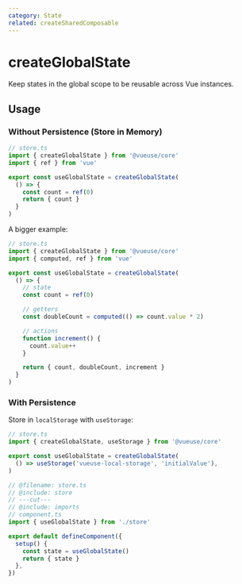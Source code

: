 ```yaml
---
category: State
related: createSharedComposable
---
```


# createGlobalState

Keep states in the global scope to be reusable across Vue instances.

## Usage

### Without Persistence (Store in Memory)

```ts
// store.ts
import { createGlobalState } from '@vueuse/core'
import { ref } from 'vue'

export const useGlobalState = createGlobalState(
  () => {
    const count = ref(0)
    return { count }
  }
)
```

A bigger example:

```ts
// store.ts
import { createGlobalState } from '@vueuse/core'
import { computed, ref } from 'vue'

export const useGlobalState = createGlobalState(
  () => {
    // state
    const count = ref(0)

    // getters
    const doubleCount = computed(() => count.value * 2)

    // actions
    function increment() {
      count.value++
    }

    return { count, doubleCount, increment }
  }
)
```

### With Persistence

Store in `localStorage` with `useStorage`:

```ts twoslash include store
// store.ts
import { createGlobalState, useStorage } from '@vueuse/core'

export const useGlobalState = createGlobalState(
  () => useStorage('vueuse-local-storage', 'initialValue'),
)
```

```ts
// @filename: store.ts
// @include: store
// ---cut---
// @include: imports
// component.ts
import { useGlobalState } from './store'

export default defineComponent({
  setup() {
    const state = useGlobalState()
    return { state }
  },
})
```

